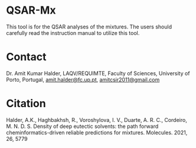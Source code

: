 # QSAR-Mx
This tool is for the QSAR analyses of the mixtures. The users should carefully read the instruction manual to utilize this tool.
# Contact 
Dr. Amit Kumar Halder,
LAQV/REQUIMTE,
Faculty of Sciences,
University of Porto,
Portugal,
amit.halder@fc.up.pt, amitcsir2011@gmail.com

# Citation
Halder, A.K., Haghbakhsh, R., Voroshylova, I. V., Duarte, A. R. C., Cordeiro, M. N. D. S. Density of deep eutectic solvents: the path forward cheminformatics-driven reliable predictions for mixtures. Molecules. 2021, 26, 5779
